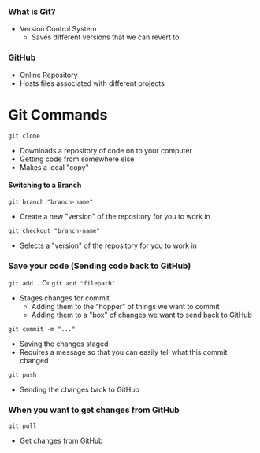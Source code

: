 ### What is Git?

- Version Control System
  - Saves different versions that we can revert to



### GitHub

- Online Repository
- Hosts files associated with different projects



# Git Commands

`git clone`

- Downloads a repository of code on to your computer
- Getting code from somewhere else
- Makes a local "copy"



#### Switching to a Branch

`git branch "branch-name"`

- Create a new "version" of the repository for you to work in

`git checkout "branch-name"`

- Selects a "version" of the repository for you to work in



### Save your code (Sending code back to GitHub)

`git add .` Or `git add "filepath"`

- Stages changes for commit
  - Adding them to the "hopper" of things we want to commit
  - Adding them to a "box" of changes we want to send back to GitHub

`git commit -m "..."`

- Saving the changes staged
- Requires a message so that you can easily tell what this commit changed

`git push`

- Sending the changes back to GitHub


### When you want to get changes from GitHub

`git pull` 

- Get changes from GitHub





